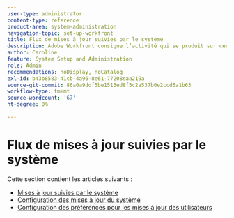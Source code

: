 ```yaml
---
user-type: administrator
content-type: reference
product-area: system-administration
navigation-topic: set-up-workfront
title: Flux de mises à jour suivies par le système
description: Adobe Workfront consigne l’activité qui se produit sur certains objets dans leur [!UICONTROL Mises à jour] zone. Une mise à jour du système comprend une brève note décrivant le type de changement survenu dans l’objet. [!DNL Workfront] Les administrateurs peuvent définir le type de modifications dont le système doit effectuer le suivi dans la variable [!UICONTROL Mises à jour] zone.
author: Caroline
feature: System Setup and Administration
role: Admin
recommendations: noDisplay, noCatalog
exl-id: b43b8583-41cb-4a96-8e61-77208eaa219a
source-git-commit: 86a0a9ddf5be1515ed8f5c2a537b0e2ccd5a1b63
workflow-type: tm+mt
source-wordcount: '67'
ht-degree: 0%

---
```


# Flux de mises à jour suivies par le système

Cette section contient les articles suivants :

* [Mises à jour suivies par le système](../../../administration-and-setup/set-up-workfront/system-tracked-update-feeds/system-tracked-update-feeds.md)
* [Configuration des mises à jour du système](../../../administration-and-setup/set-up-workfront/system-tracked-update-feeds/configure-system-updates.md)
* [Configuration des préférences pour les mises à jour des utilisateurs](../../../administration-and-setup/set-up-workfront/system-tracked-update-feeds/configure-preferences-user-updates.md)

